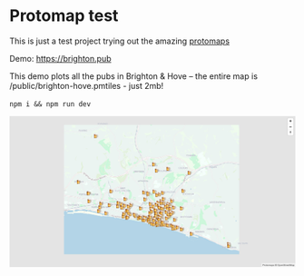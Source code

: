 # Protomap test

This is just a test project trying out the amazing [protomaps](https://protomaps.com)

Demo: https://brighton.pub

This demo plots all the pubs in Brighton & Hove – the entire map is /public/brighton-hove.pmtiles - just 2mb!

`npm i && npm run dev`

![Preview](public/pubs.jpg)
